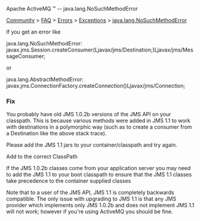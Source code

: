 Apache ActiveMQ ™ -- java.lang.NoSuchMethodError 

[Community](community.html) > [FAQ](faq.html) > [Errors](errors.html) > [Exceptions](exceptions.html) > [java.lang.NoSuchMethodError](javalangnosuchmethoderror.html)


If you get an error like

java.lang.NoSuchMethodError:
javax.jms.Session.createConsumer(Ljavax/jms/Destination;)Ljavax/jms/MessageConsumer;

or

java.lang.AbstractMethodError: 
javax.jms.ConnectionFactory.createConnection()Ljavax/jms/Connection;

### Fix

You probably have old JMS 1.0.2b versions of the JMS API on your classpath. This is because various methods were added in JMS 1.1 to work with destinations in a polymorphic way (such as to create a consumer from a Destination like the above stack trace).

Please add the JMS 1.1 jars to your container/classpath and try again.

Add to the correct ClassPath

If the JMS 1.0.2b classes come from your application server you may need to add the JMS 1.1 to your boot classpath to ensure that the JMS 1.1 classes take precedence to the container supplied classes

Note that to a user of the JMS API, JMS 1.1 is completely backwards compatible. The only issue with upgrading to JMS 1.1 is that any JMS provider which implements only JMS 1.0.2b and does not implement JMS 1.1 will not work; however if you're using ActiveMQ you should be fine.

